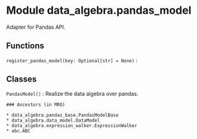 Module data_algebra.pandas_model
================================
Adapter for Pandas API.

Functions
---------

    
`register_pandas_model(key: Optional[str] = None)`
:   

Classes
-------

`PandasModel()`
:   Realize the data algebra over pandas.

    ### Ancestors (in MRO)

    * data_algebra.pandas_base.PandasModelBase
    * data_algebra.data_model.DataModel
    * data_algebra.expression_walker.ExpressionWalker
    * abc.ABC